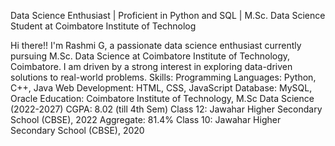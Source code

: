 Data Science Enthusiast | Proficient in Python and SQL | M.Sc. Data Science Student at Coimbatore Institute of Technolog

Hi there!! I'm Rashmi G, a passionate data science enthusiast currently pursuing M.Sc. Data Science at Coimbatore Institute of Technology, Coimbatore. I am driven by a strong interest in exploring data-driven solutions to real-world problems.
Skills:
Programming Languages: Python, C++, Java
Web Development: HTML, CSS, JavaScript
Database: MySQL, Oracle
Education:
Coimbatore Institute of Technology, M.Sc Data Science (2022-2027)
CGPA: 8.02 (till 4th Sem)
Class 12: Jawahar Higher Secondary School (CBSE), 2022
Aggregate: 81.4%
Class 10: Jawahar Higher Secondary School (CBSE), 2020
<!--
**RashmiGanesan/RashmiGanesan** is a ✨ _special_ ✨ repository because its `README.md` (this file) appears on your GitHub profile.

Here are some ideas to get you started:

- 🔭 I’m currently working on ...
- 🌱 I’m currently learning ...
- 👯 I’m looking to collaborate on ...
- 🤔 I’m looking for help with ...
- 💬 Ask me about ...
- 📫 How to reach me: ...
- 😄 Pronouns: ...
- ⚡ Fun fact: ...
-->
